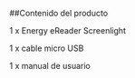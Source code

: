 ##Contenido del producto

1 x Energy eReader Screenlight

1 x cable micro USB

1 x manual de usuario
